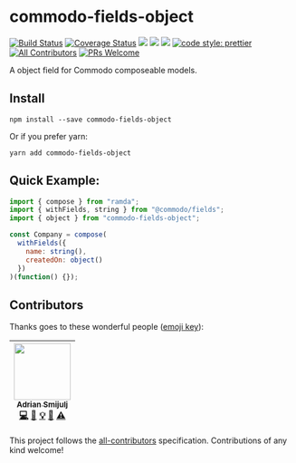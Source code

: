# commodo-fields-object
[![Build Status](https://travis-ci.org/doitadrian/commodo-fields-object.svg?branch=master)](https://travis-ci.org/doitadrian/commodo-fields-object)
[![Coverage Status](https://coveralls.io/repos/github/doitadrian/commodo-fields-object/badge.svg?branch=master)](https://coveralls.io/github/doitadrian/commodo-fields-object?branch=master)
[![](https://img.shields.io/npm/dw/commodo-fields-object.svg)](https://www.npmjs.com/package/commodo-fields-object) 
[![](https://img.shields.io/npm/v/commodo-fields-object.svg)](https://www.npmjs.com/package/commodo-fields-object)
![](https://img.shields.io/npm/types/commodo-fields-object.svg)
[![code style: prettier](https://img.shields.io/badge/code_style-prettier-ff69b4.svg?style=flat-square)](https://github.com/prettier/prettier)
[![All Contributors](https://img.shields.io/badge/all_contributors-1-orange.svg?style=flat-square)](#contributors)
[![PRs Welcome](https://img.shields.io/badge/PRs-welcome-brightgreen.svg?style=flat-square)](http://makeapullrequest.com)
  
A object field for Commodo composeable models. 

## Install
```
npm install --save commodo-fields-object
```

Or if you prefer yarn: 
```
yarn add commodo-fields-object
```

## Quick Example:
 
```javascript
import { compose } from "ramda";
import { withFields, string } from "@commodo/fields";
import { object } from "commodo-fields-object";

const Company = compose(
  withFields({
    name: string(),
    createdOn: object()
  })
)(function() {});
```

## Contributors

Thanks goes to these wonderful people ([emoji key](https://github.com/kentcdodds/all-contributors#emoji-key)):

<!-- ALL-CONTRIBUTORS-LIST:START - Do not remove or modify this section -->
<!-- prettier-ignore -->
| [<img src="https://avatars0.githubusercontent.com/u/5121148?v=4" width="100px;"/><br /><sub><b>Adrian Smijulj</b></sub>](https://github.com/doitadrian)<br />[💻](https://github.com/doitadrian/commodo-fields-object/commits?author=doitadrian "Code") [📖](https://github.com/doitadrian/commodo-fields-object/commits?author=doitadrian "Documentation") [💡](#example-doitadrian "Examples") [👀](#review-doitadrian "Reviewed Pull Requests") [⚠️](https://github.com/doitadrian/commodo-fields-object/commits?author=doitadrian "Tests") |
| :---: |
<!-- ALL-CONTRIBUTORS-LIST:END -->

This project follows the [all-contributors](https://github.com/kentcdodds/all-contributors) specification. Contributions of any kind welcome!
